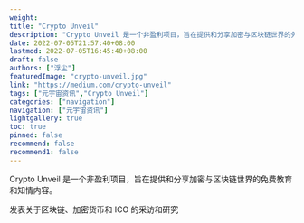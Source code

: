 ```yaml
---
weight: 
title: "Crypto Unveil"
description: "Crypto Unveil 是一个非盈利项目，旨在提供和分享加密与区块链世界的免费教育和知情内容"
date: 2022-07-05T21:57:40+08:00
lastmod: 2022-07-05T16:45:40+08:00
draft: false
authors: ["浮尘"]
featuredImage: "crypto-unveil.jpg"
link: "https://medium.com/crypto-unveil"
tags: ["元宇宙资讯","Crypto Unveil"]
categories: ["navigation"]
navigation: ["元宇宙资讯"]
lightgallery: true
toc: true
pinned: false
recommend: false
recommend1: false
---
```

Crypto Unveil 是一个非盈利项目，旨在提供和分享加密与区块链世界的免费教育和知情内容。

发表关于区块链、加密货币和 ICO 的采访和研究